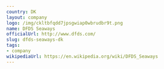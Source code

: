 ```yaml
---
country: DK
layout: company
logo: /img/ckltbfqdd7jpsgwiap0wbrudbr9t.png
name: DFDS Seaways
officialUrl: http://www.dfds.com/
slug: dfds-seaways-dk
tags:
- company
wikipediaUrl: https://en.wikipedia.org/wiki/DFDS_Seaways
---
```

